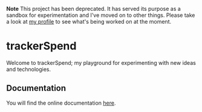 **Note** This project has been deprecated. It has served its purpose as a sandbox for experimentation and I've moved on to other things. Please take a look at [my profile](https://github.com/jdgillespie91) to see what's being worked on at the moment.

# trackerSpend

Welcome to trackerSpend; my playground for experimenting with new ideas and technologies.

## Documentation

You will find the online documentation [here](http://trackerspend.readthedocs.org/en/latest/).
